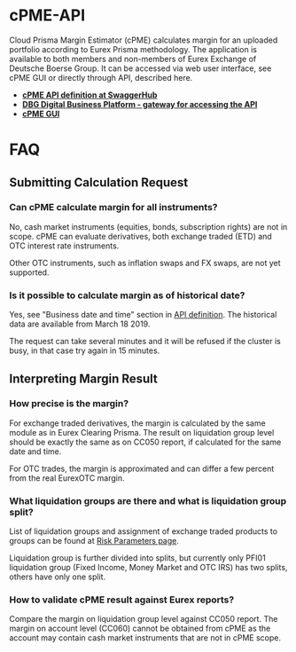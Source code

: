 # cPME-API

Cloud Prisma Margin Estimator (cPME) calculates margin for an uploaded portfolio according to Eurex Prisma methodology. The application is available to both members and non-members of Eurex Exchange of Deutsche Boerse Group. It can be accessed via web user interface, see cPME GUI or directly through API, described here.

- **[cPME API definition at SwaggerHub](https://app.swaggerhub.com/apis-docs/dbgservice/cPME/1.0)**
- **[DBG Digital Business Platform - gateway for accessing the API](https://console.developer.deutsche-boerse.com/)**
- **[cPME GUI](https://eurexmargins.prod.dbgservice.com)**

# FAQ

## Submitting Calculation Request

### Can cPME calculate margin for all instruments?

No, cash market instruments (equities, bonds, subscription rights) are not in scope. cPME can evaluate derivatives, both exchange traded (ETD) and OTC interest rate instruments.

Other OTC instruments, such as inflation swaps and FX swaps, are not yet supported.

### Is it possible to calculate margin as of historical date?

Yes, see "Business date and time" section in [API definition](https://app.swaggerhub.com/apis-docs/dbgservice/cPME/1.0). The historical data are available from March 18 2019.

The request can take several minutes and it will be refused if the cluster is busy, in that case try again in 15 minutes.

## Interpreting Margin Result

### How precise is the margin?

For exchange traded derivatives, the margin is calculated by the same module as in Eurex Clearing Prisma. The result on liquidation group level should be exactly the same as on CC050 report, if calculated for the same date and time.

For OTC trades, the margin is approximated and can differ a few percent from the real EurexOTC margin.

### What liquidation groups are there and what is liquidation group split?

List of liquidation groups and assignment of exchange traded products to groups can be found at [Risk Parameters page](https://www.eurexclearing.com/clearing-en/risk-management/risk-parameters).

Liquidation group is further divided into splits, but currently only PFI01 liquidation group (Fixed Income, Money Market and OTC IRS) has two splits, others have only one split.

### How to validate cPME result against Eurex reports?

Compare the margin on liquidation group level against CC050 report. The margin on account level (CC060) cannot be obtained from cPME as the account may contain cash market instruments that are not in cPME scope.
